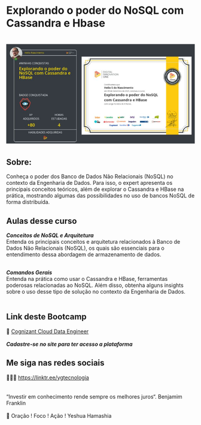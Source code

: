 #  Explorando o poder do NoSQL com Cassandra e Hbase

<h1>
   <img src="https://raw.githubusercontent.com/saldanhayg/Certificados/main/CURSOS/BI/Explorando%20o%20poder%20do%20NoSQL%20com%20Cassandra%20e%20HBase.JPG" border="0">
</h1>

## Sobre: 

Conheça o poder dos Banco de Dados Não Relacionais (NoSQL) no contexto da Engenharia de Dados. Para isso, o expert apresenta os principais conceitos teóricos, além de explorar o Cassandra e HBase na prática, mostrando algumas das possibilidades no uso de bancos NoSQL de forma distribuída.

## Aulas desse curso

***Conceitos de NoSQL e Arquitetura*** 
<br>
Entenda os principais conceitos e arquitetura relacionados à Banco de Dados Não Relacionais (NoSQL), os quais são essenciais para o entendimento dessa abordagem de armazenamento de dados.
<br>
<br>

***Comandos Gerais*** 
<br>
Entenda na prática como usar o Cassandra e HBase, ferramentas poderosas relacionadas ao NoSQL. Além disso, obtenha alguns insights sobre o uso desse tipo de solução no contexto da Engenharia de Dados.
<br>
<br>


## Link deste Bootcamp

 🎯 <a href="https://digitalinnovation.one/sign-up?ref=EDH1OJTU7E" target="_blank">Cognizant Cloud Data Engineer</a>
<br>
<br> 
***Cadastre-se no site para ter acesso a plataforma***


## Me siga nas redes sociais

👨‍💼🔮  https://linktr.ee/ygtecnologia 
<br>
<br> 
<br> 
“Investir em conhecimento rende sempre os melhores juros“. Benjamim Franklin
<br>
<br> 
🙏 Oração ! Foco ! Ação ! Yeshua Hamashia 